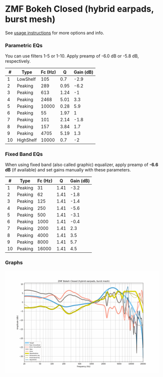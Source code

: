 # ZMF Bokeh Closed (hybrid earpads, burst mesh)
See [usage instructions](https://github.com/jaakkopasanen/AutoEq#usage) for more options and info.

### Parametric EQs
You can use filters 1-5 or 1-10. Apply preamp of -6.0 dB or -5.8 dB, respectively.

|   # | Type      |   Fc (Hz) |    Q |   Gain (dB) |
|-----|-----------|-----------|------|-------------|
|   1 | LowShelf  |       105 | 0.7  |        -2.9 |
|   2 | Peaking   |       289 | 0.95 |        -6.2 |
|   3 | Peaking   |       613 | 1.24 |        -1   |
|   4 | Peaking   |      2468 | 5.01 |         3.3 |
|   5 | Peaking   |     10000 | 0.28 |         5.9 |
|   6 | Peaking   |        55 | 1.97 |         1   |
|   7 | Peaking   |       101 | 2.14 |        -1.8 |
|   8 | Peaking   |       157 | 3.84 |         1.7 |
|   9 | Peaking   |      4705 | 5.19 |         1.3 |
|  10 | HighShelf |     10000 | 0.7  |        -2   |

### Fixed Band EQs
When using fixed band (also called graphic) equalizer, apply preamp of **-6.6 dB** (if available) and set gains manually with these parameters.

|   # | Type    |   Fc (Hz) |    Q |   Gain (dB) |
|-----|---------|-----------|------|-------------|
|   1 | Peaking |        31 | 1.41 |        -3.2 |
|   2 | Peaking |        62 | 1.41 |        -1.8 |
|   3 | Peaking |       125 | 1.41 |        -1.4 |
|   4 | Peaking |       250 | 1.41 |        -5.6 |
|   5 | Peaking |       500 | 1.41 |        -3.1 |
|   6 | Peaking |      1000 | 1.41 |        -0.4 |
|   7 | Peaking |      2000 | 1.41 |         2.3 |
|   8 | Peaking |      4000 | 1.41 |         3.5 |
|   9 | Peaking |      8000 | 1.41 |         5.7 |
|  10 | Peaking |     16000 | 1.41 |         4.5 |

### Graphs
![](./ZMF%20Bokeh%20Closed%20(hybrid%20earpads,%20burst%20mesh).png)
